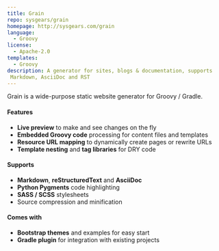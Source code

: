 ```yaml
---
title: Grain
repo: sysgears/grain
homepage: http://sysgears.com/grain
language:
  - Groovy
license:
  - Apache-2.0
templates:
  - Groovy
description: A generator for sites, blogs & documentation, supports
 Markdown, AsciiDoc and RST
---
```


Grain is a wide-purpose static website generator for Groovy / Gradle.

#### Features

 - **Live preview** to make and see changes on the fly
 - **Embedded Groovy code** processing for content files and templates
 - **Resource URL mapping** to dynamically create pages or rewrite URLs
 - **Template nesting** and **tag libraries** for DRY code

#### Supports

 - **Markdown**, **reStructuredText** and **AsciiDoc**
 - **Python Pygments** code highlighting
 - **SASS / SCSS** stylesheets
 - Source compression and minification

#### Comes with

 - **Bootstrap themes** and examples for easy start
 - **Gradle plugin** for integration with existing projects
